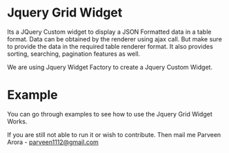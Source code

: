 # Jquery Grid Widget

Its a JQuery Custom widget to display a JSON Formatted data in a table format.
Data can be obtained by the renderer using ajax call. But make sure to provide the data in the required table renderer format.
It also provides sorting, searching, pagination features as well.

We are using Jquery Widget Factory to create a Jquery Custom Widget.

# Example
You can go through examples to see how to use the Jquery Grid Widget Works.

If you are still not able to run it or wish to contribute. Then mail me
    Parveen Arora - <a href="mailto:parveen1112@gmail.com">parveen1112@gmail.com</a>
